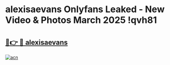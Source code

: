 # alexisaevans Onlyfans Leaked - New Video & Photos March 2025 !qvh81

# <h2><a href="https://za74xz.iuczelnia.edu.pl?title=alexisaevans&ref=qvh81">🔗👉 🔴 alexisaevans</a></h2>

[![acn](https://github.com/user-attachments/assets/0f9c940e-d8b0-45ae-aac7-cd30a18b3e1c)](https://za74xz.iuczelnia.edu.pl?title=alexisaevans&ref=qvh81)

